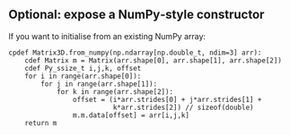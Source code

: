 
## Optional: expose a NumPy‑style constructor

If you want to initialise from an existing NumPy array:

```cython
cpdef Matrix3D.from_numpy(np.ndarray[np.double_t, ndim=3] arr):
    cdef Matrix m = Matrix(arr.shape[0], arr.shape[1], arr.shape[2])
    cdef Py_ssize_t i,j,k, offset
    for i in range(arr.shape[0]):
        for j in range(arr.shape[1]):
            for k in range(arr.shape[2]):
                offset = (i*arr.strides[0] + j*arr.strides[1] +
                          k*arr.strides[2]) // sizeof(double)
                m.m.data[offset] = arr[i,j,k]
    return m
```

